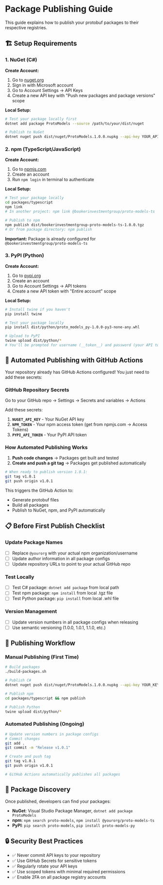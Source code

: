 # Package Publishing Guide

This guide explains how to publish your protobuf packages to their respective registries.

## 🏗️ **Setup Requirements**

### 1. NuGet (C#)

**Create Account:**
1. Go to [nuget.org](https://www.nuget.org/)
2. Sign in with Microsoft account
3. Go to Account Settings → API Keys
4. Create a new API key with "Push new packages and package versions" scope

**Local Setup:**
```bash
# Test your package locally first
dotnet add package ProtoModels --source /path/to/your/dist/nuget

# Publish to NuGet
dotnet nuget push dist/nuget/ProtoModels.1.0.0.nupkg --api-key YOUR_API_KEY --source https://api.nuget.org/v3/index.json
```

### 2. npm (TypeScript/JavaScript)

**Create Account:**
1. Go to [npmjs.com](https://www.npmjs.com/)
2. Create an account
3. Run `npm login` in terminal to authenticate

**Local Setup:**
```bash
# Test your package locally
cd packages/typescript
npm link
# In another project: npm link @bookerinvestmentgroup/proto-models-ts

# Publish to npm
npm publish dist/bookerinvestmentgroup-proto-models-ts-1.0.0.tgz
# Or from package directory: npm publish
```

**Important:** Package is already configured for `@bookerinvestmentgroup/proto-models-ts`

### 3. PyPI (Python)

**Create Account:**
1. Go to [pypi.org](https://pypi.org/)
2. Create an account
3. Go to Account Settings → API tokens
4. Create a new API token with "Entire account" scope

**Local Setup:**
```bash
# Install twine if you haven't
pip install twine

# Test your package locally
pip install dist/python/proto_models_py-1.0.0-py3-none-any.whl

# Upload to PyPI
twine upload dist/python/*
# You'll be prompted for username (__token__) and password (your API token)
```

## 🤖 **Automated Publishing with GitHub Actions**

Your repository already has GitHub Actions configured! You just need to add these secrets:

### GitHub Repository Secrets

Go to your GitHub repo → Settings → Secrets and variables → Actions

Add these secrets:

1. **`NUGET_API_KEY`** - Your NuGet API key
2. **`NPM_TOKEN`** - Your npm access token (get from npmjs.com → Access Tokens)
3. **`PYPI_API_TOKEN`** - Your PyPI API token

### How Automated Publishing Works

1. **Push code changes** → Packages get built and tested
2. **Create and push a git tag** → Packages get published automatically

```bash
# When ready to publish version 1.0.1:
git tag v1.0.1
git push origin v1.0.1
```

This triggers the GitHub Action to:
- Generate protobuf files
- Build all packages  
- Publish to NuGet, npm, and PyPI automatically

## 📋 **Before First Publish Checklist**

### Update Package Names
- [ ] Replace `@yourorg` with your actual npm organization/username
- [ ] Update author information in all package configs
- [ ] Update repository URLs to point to your actual GitHub repo

### Test Locally
- [ ] Test C# package: `dotnet add package` from local path
- [ ] Test npm package: `npm install` from local .tgz file  
- [ ] Test Python package: `pip install` from local .whl file

### Version Management
- [ ] Update version numbers in all package configs when releasing
- [ ] Use semantic versioning (1.0.0, 1.0.1, 1.1.0, etc.)

## 🔄 **Publishing Workflow**

### Manual Publishing (First Time)
```bash
# Build packages
./build-packages.sh

# Publish C#
dotnet nuget push dist/nuget/ProtoModels.1.0.0.nupkg --api-key YOUR_KEY --source https://api.nuget.org/v3/index.json

# Publish npm  
cd packages/typescript && npm publish

# Publish Python
twine upload dist/python/*
```

### Automated Publishing (Ongoing)
```bash
# Update version numbers in package configs
# Commit changes
git add .
git commit -m "Release v1.0.1"

# Create and push tag
git tag v1.0.1
git push origin v1.0.1

# GitHub Actions automatically publishes all packages
```

## 🎯 **Package Discovery**

Once published, developers can find your packages:

- **NuGet**: Visual Studio Package Manager, `dotnet add package ProtoModels`
- **npm**: `npm search proto-models`, `npm install @yourorg/proto-models-ts`  
- **PyPI**: `pip search proto-models`, `pip install proto-models-py`

## 🔒 **Security Best Practices**

- ✅ Never commit API keys to your repository
- ✅ Use GitHub Secrets for sensitive tokens
- ✅ Regularly rotate your API keys
- ✅ Use scoped tokens with minimal required permissions
- ✅ Enable 2FA on all package registry accounts
